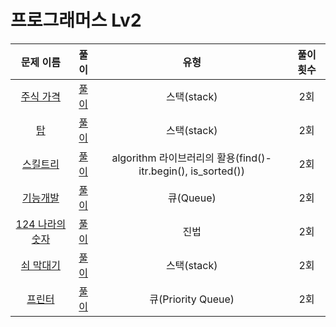 # 프로그래머스 Lv2

| 문제 이름                             | 풀이                                  | 유형                                  | 풀이 횟수                           |
|:------------------------------:|:---------------------------------:|:---------------------------------:|:---------------------------------:|
|[주식 가격](https://programmers.co.kr/learn/courses/30/lessons/42584) |[풀이](programmers_lev2/StockPrice/StockPrice/main.cpp) |스택(stack)   |2회 |
|[탑](https://programmers.co.kr/learn/courses/30/lessons/42588) |[풀이](/Tower/Tower/main.cpp) |스택(stack)   |2회 |
|[스킬트리](https://programmers.co.kr/learn/courses/30/lessons/49993) |[풀이](/SkillTree/SkillTree/main.cpp) |algorithm 라이브러리의 활용(find()-itr.begin(), is_sorted())    |2회 |
|[기능개발](https://programmers.co.kr/learn/courses/30/lessons/42586) |[풀이](/FunctionDev/FunctionDev/main.cpp) |큐(Queue)    |2회 |
|[124 나라의 숫자](https://programmers.co.kr/learn/courses/30/lessons/12899) |[풀이](/124WorldNumb/124WorldNumb/main.cpp) |진법     |2회 |
|[쇠 막대기](https://programmers.co.kr/learn/courses/30/lessons/42585) |[풀이](/IronBar/IronBar/main.cpp) |스택(stack)     |2회 |
|[프린터](https://programmers.co.kr/learn/courses/30/lessons/42585) |[풀이](/Printer/Printer/main.cpp) |큐(Priority Queue)     |2회 |) |[풀이](/IronBar/IronBar/main.cpp) |스택(stack)     |2회 |
